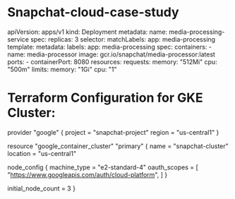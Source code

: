 # Snapchat-cloud-case-study
apiVersion: apps/v1
kind: Deployment
metadata:
  name: media-processing-service
spec:
  replicas: 3
  selector:
    matchLabels:
      app: media-processing
  template:
    metadata:
      labels:
        app: media-processing
    spec:
      containers:
      - name: media-processor
        image: gcr.io/snapchat/media-processor:latest
        ports:
        - containerPort: 8080
        resources:
          requests:
            memory: "512Mi"
            cpu: "500m"
          limits:
            memory: "1Gi"
            cpu: "1"

# Terraform Configuration for GKE Cluster:
provider "google" {
  project = "snapchat-project"
  region  = "us-central1"
}

resource "google_container_cluster" "primary" {
  name     = "snapchat-cluster"
  location = "us-central1"

  node_config {
    machine_type = "e2-standard-4"
    oauth_scopes = [
      "https://www.googleapis.com/auth/cloud-platform",
    ]
  }

  initial_node_count = 3
}

